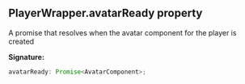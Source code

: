 
## PlayerWrapper.avatarReady property

A promise that resolves when the avatar component for the player is created

**Signature:**

```typescript
avatarReady: Promise<AvatarComponent>;
```
